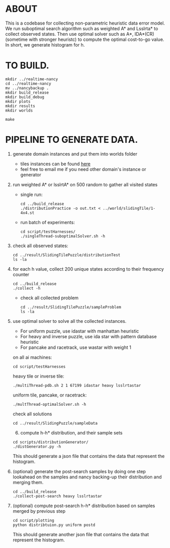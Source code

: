 # ABOUT 
This is a codebase for collecting non-parametric heuristic data error model. We run suboptimal search algorithm such as weighted A* and Lsslrta* to collect observed states. Then use optimal solver such as A*, IDA*(CR) (sometime with stronger heuristc) to compute the optimal cost-to-go value. In short, we generate histogram for h.
# TO BUILD. 
```console
mkdir ../realtime-nancy
cd ../realtime-nancy
mv ../nancybackup .
mkdir build_release
mkdir build_debug
mkdir plots
mkdir results
mkdir worlds

make
```
# PIPELINE TO GENERATE DATA. 
1. generate domain instances and put them into worlds folder
    * tiles instances can be found [here](https://github.com/ajx256/thesis-real-time-search/tree/master/worlds)  
    * feel free to email me if you need other domain's instance or generator  
2. run weighted A* or lsslrtA* on 500 random to gather all visited states
    * single run:
      ```console
      cd ../build_release
      ./distributionPractice -o out.txt < ../world/slidingTile/1-4x4.st
      ```
    * run batch of experiments:
      ```console
      cd script/testHarnesses/
      ./singleThread-suboptimalSolver.sh -h
      ```
3. check all observed states:
    ```console
    cd ../result/SlidingTilePuzzle/distributionTest
    ls -la
    ```
4. for each h value, collect 200 unique states according to their frequency counter
    ```console
    cd ../build_release
    ./collect -h
    ```

	* check all collected problem
      ```console
      cd ../result/SlidingTilePuzzle/sampleProblem
      ls -la 

5. use optimal solver to solve all the collected instances. 
    * For uniform puzzle, use idastar with manhattan heuristic 
    * For heavy and inverse puzzle, use ida star with pattern database heuristic 
    * For pancake and racetrack, use wastar with weight 1

    on all ai machines:
    ```console
    cd script/testHarnesses
    ```
    heavy tile or inverse tile:
    ```console
    ./multiThread-pdb.sh 2 1 67199 idastar heavy lsslrtastar
    ```
    uniform tile, pancake, or racetrack:
    ```console
    ./multThread-optimalSolver.sh -h
    ```
    check all solutions
    ```console
    cd ../result/SlidingPuzzle/sampleData
    ```
    6. compute h-h* distribution, and their sample sets
    ```console
    cd scripts/distributionGenerator/
    ./distGenerator.py -h
    ```
    This should generate a json file that contains the data that represent the histogram.
7. (optional) generate the post-search samples by doing one step lookahead on the samples and nancy backing-up their distribution and merging them. 
    ```console
    cd ../build_release
    ./collect-post-search heavy lsslrtastar
    ```
8. (optional) compute post-search h-h* distribution based on samples merged by previous step
    ```console
    cd script/plotting
    python distribtuion.py uniform postd
    ```
    This should generate another json file that contains the data that represent the histogram.
